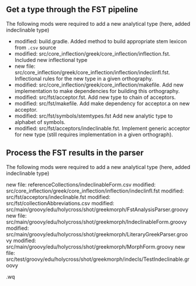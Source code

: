 
## Get a type through the FST pipeline
The following mods were required to add a new analytical type (here, added indeclinable type)

- modified:   build.gradle.  Added method to build appropriate stem lexicon from `.csv` source
- modified:   src/core_inflection/greek/core_inflection/inflection.fst.  Included new inflectional type
- new file:   src/core_inflection/greek/core_inflection/inflection/indeclinfl.fst.  Inflectional rules for the new type in a given orthography.
- modified:   src/core_inflection/greek/core_inflection/makefile.  Add new implementation to make dependencies for building this orthography.
- modified:   src/fst/acceptor.fst.  Add new type to chain of acceptors.
- modified:   src/fst/makefile. Add make dependency for acceptor.a on new acceptor.
- modified:   src/fst/symbols/stemtypes.fst Add new analytic type to alphabet of symbols.
- modified: src/fst/acceptors/indeclinable.fst.  Implement generic acceptor for new type (still requires implementation in a given orthograph).


## Process the FST results in the parser

The following mods were required to add a new analytical type (here, added indeclinable type)

new file:   referenceCollections/indeclinableForm.csv
	modified:   src/core_inflection/greek/core_inflection/inflection/indeclinfl.fst
	modified:   src/fst/acceptors/indeclinable.fst
	modified:   src/fst/collectionAbbreviations.csv
	modified:   src/main/groovy/edu/holycross/shot/greekmorph/FstAnalysisParser.groovy
	new file:   src/main/groovy/edu/holycross/shot/greekmorph/IndeclinableForm.groovy
	modified:   src/main/groovy/edu/holycross/shot/greekmorph/LiteraryGreekParser.groovy
	modified:   src/main/groovy/edu/holycross/shot/greekmorph/MorphForm.groovy
	new file:   src/test/groovy/edu/holycross/shot/greekmorph/indecls/TestIndeclinable.groovy


.wq
